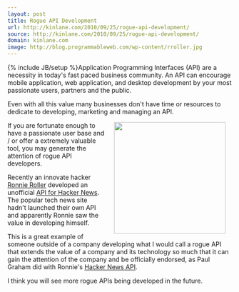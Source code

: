 ```yaml
---
layout: post
title: Rogue API Development
url: http://kinlane.com/2010/09/25/rogue-api-development/
source: http://kinlane.com/2010/09/25/rogue-api-development/
domain: kinlane.com
image: http://blog.programmableweb.com/wp-content/rroller.jpg
---
```

{% include JB/setup %}Application Programming Interfaces (API) are a necessity in today's fast paced business community. An API can encourage mobile application, web application, and desktop development by your most passionate users, partners and the public.<p></p>
Even with all this value many businesses don't have time or resources to dedicate to developing, marketing and managing an API.<img class="alignnone" style="padding: 15px;" title="Hacker News API" src="http://blog.programmableweb.com/wp-content/rroller.jpg" alt="" width="250" align="right" /><p></p>
If you are fortunate enough to have a passionate user base and / or offer a extremely valuable tool, you may generate the attention of rogue API developers.<p></p>
Recently an innovate hacker <a href="http://ronnieroller.com/" target="_blank">Ronnie Roller</a> developed an unofficial <a href="http://api.ihackernews.com/" target="_blank">API for Hacker News</a>. The popular tech news site hadn't launched their own API and apparently Ronnie saw the value in developing himself.<p></p>
This is a great example of someone outside of a company developing what I would call a rogue API that extends the value of a company and its technology so much that it can gain the attention of the company and be officially endorsed, as Paul Graham did with Ronnie's <a href="http://api.ihackernews.com/" target="_blank">Hacker News API</a>.<p></p>
I think you will see more rogue APIs being developed in the future.
